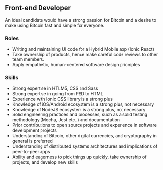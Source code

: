 ## Front-end Developer

An ideal candidate would have a strong passion for Bitcoin and a desire to make using Bitcoin fast and simple for everyone.

### Roles

* Writing and maintaining UI code for a Hybrid Mobile app (Ionic React)
* Take ownership of products, hence make careful code reviews to other team members.
* Apply empathetic, human-centered software design pricniples

### Skills

* Strong expertise in HTLM5, CSS and Sass 
* Strong expertise in going from PSD to HTML
* Experience with Ionic CSS library is a strong plus
* Knowledge of iOS/Android ecosystem is a strong plus, not necessary
* Knowledge of NodeJS ecosystem is a strong plus, not necessary
* Solid engineering practices and processes, such as a solid testing methodology (Mocha, Jest etc..) and documentation
* Prior contributions to open source projects and experience in software development projects
* Understanding of Bitcoin, other digital currencies, and cryptography in general is preferred   
* Understanding of distributed systems architectures and implications of peer-to-peer apps
* Ability and eagerness to pick things up quickly, take ownership of projects, and develop new skills
    
